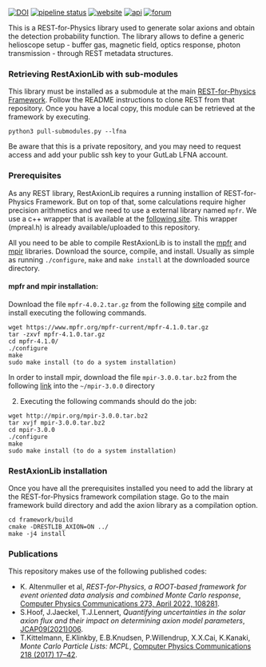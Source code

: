 [![DOI](https://zenodo.org/badge/324291710.svg)](http://doi.org/10.5281/zenodo.4528985)
[![pipeline status](https://gitlab.cern.ch/rest-for-physics/axionlib/badges/master/pipeline.svg)](https://gitlab.cern.ch/rest-for-physics/axionlib/-/commits/master)
[![website](https://img.shields.io/badge/user-guide-E8B6FF.svg)](https://rest-for-physics.github.io)
[![api](https://img.shields.io/badge/user-API-FFCA78.svg)](https://sultan.unizar.es/rest/)
[![forum](https://img.shields.io/badge/user-forum-AAFF90.svg)](https://rest-forum.unizar.es/)

This is a REST-for-Physics library used to generate solar axions and obtain the detection probability function. The library allows to define a generic helioscope setup - buffer gas, magnetic field, optics response, photon transmission - through REST metadata structures.

### Retrieving RestAxionLib with sub-modules

This library must be installed as a submodule at the main [REST-for-Physics Framework](https://github.com/rest-for-physics/framework/). Follow the README instructions to clone REST from that repository. Once you have a local copy, this module can be retrieved at the framework by executing.

```
python3 pull-submodules.py --lfna
```

Be aware that this is a private repository, and you may need to request access and add your public ssh key to your GutLab LFNA account.

### Prerequisites

As any REST library, RestAxionLib requires a running installion of REST-for-Physics Framework. But on top of that, some calculations require higher precision arithmetics and we need to use a external library named `mpfr`. 
We use a c++ wrapper that is available at the [following site](http://www.holoborodko.com/pavel/mpfr/#intro). This wrapper (mpreal.h) is already available/uploaded to this repository.

All you need to be able to compile RestAxionLib is to install the [mpfr](https://www.mpfr.org) and [mpir](http://mpir.org) libraries. Download the source, compile, and install. 
Usually as simple as running `./configure`, `make` and `make install` at the downloaded source directory.

#### mpfr and mpir installation:

Download the file `mpfr-4.0.2.tar.gz` from the following [site](https://www.mpfr.org/mpfr-current/#download) compile and install executing the following commands.

```
wget https://www.mpfr.org/mpfr-current/mpfr-4.1.0.tar.gz
tar -zxvf mpfr-4.1.0.tar.gz
cd mpfr-4.1.0/
./configure
make
sudo make install (to do a system installation)
```

In order to install mpir, download the file `mpir-3.0.0.tar.bz2` from the following [link](http://mpir.org/downloads.html) into the `~/mpir-3.0.0` directory

2) Executing the following commands should do the job:

```
wget http://mpir.org/mpir-3.0.0.tar.bz2
tar xvjf mpir-3.0.0.tar.bz2
cd mpir-3.0.0
./configure
make
sudo make install (to do a system installation)
```

### RestAxionLib installation

Once you have all the prerequisites installed you need to add the library at the REST-for-Physics framework compilation stage. Go to the main framework build directory and add the axion library as a compilation option.

```
cd framework/build
cmake -DRESTLIB_AXION=ON ../
make -j4 install
```

### Publications

This repository makes use of the following published codes:
- K. Altenmuller et al, *REST-for-Physics, a ROOT-based framework for event oriented data analysis and combined Monte Carlo response*, [Computer Physics Communications 273, April 2022, 108281](https://doi.org/10.1016/j.cpc.2021.108281).
- S.Hoof, J.Jaeckel, T.J.Lennert, *Quantifying uncertainties in the solar axion flux and their impact on determining axion model parameters*, [JCAP09(2021)006](https://doi.org/10.1088/1475-7516/2021/09/006).
- T.Kittelmann, E.Klinkby, E.B.Knudsen, P.Willendrup, X.X.Cai, K.Kanaki, *Monte Carlo Particle Lists: MCPL*, [Computer Physics Communications 218 (2017) 17–42](https://doi.org/10.1016/j.cpc.2017.04.012).
